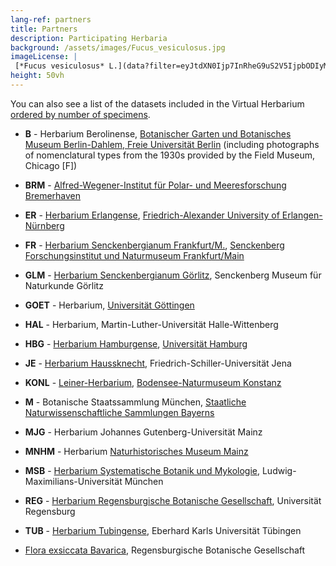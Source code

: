 ```yaml
---
lang-ref: partners
title: Partners
description: Participating Herbaria
background: /assets/images/Fucus_vesiculosus.jpg
imageLicense: |
 [*Fucus vesiculosus* L.](data?filter=eyJtdXN0Ijp7InRheG9uS2V5IjpbODIyMjU3NF19fQ); photo by [Thomas Dürbye](https://www.bgbm.org/en/staff/thomas-durbye) via [GBIF](https://www.gbif.org/occurrence/2960620323)
height: 50vh
---
```


You can also see a list of the datasets included in the Virtual Herbarium [ordered by number of specimens](data?view=dataset).


* **B** - Herbarium Berolinense, [Botanischer Garten und Botanisches Museum Berlin-Dahlem, Freie Universität Berlin](https://www.gbif.org/publisher/57254bd0-8256-11d8-b7ed-b8a03c50a862) (including photographs of nomenclatural types from the 1930s provided by the Field Museum, Chicago [F])

* **BRM** - [Alfred-Wegener-Institut für Polar- und Meeresforschung Bremerhaven](https://www.gbif.org/publisher/497688a0-59d6-11db-893e-b8a03c50a862)

* **ER** - [Herbarium Erlangense](https://www.gbif.org/dataset/ec81f6d4-e92f-480c-a73a-a4b71ba435cc), [Friedrich-Alexander University of Erlangen-Nürnberg](https://www.gbif.org/publisher/833f0d81-717d-4f11-95b0-0f738545adad)

* **FR** - [Herbarium Senckenbergianum Frankfurt/M.](https://www.gbif.org/dataset/966426ce-f762-11e1-a439-00145eb45e9a), [Senckenberg Forschungsinstitut und Naturmuseum Frankfurt/Main](https://www.gbif.org/publisher/c76cf030-2a95-11da-9cc1-b8a03c50a862)

* **GLM** - [Herbarium Senckenbergianum Görlitz](https://www.gbif.org/dataset/857cea12-f762-11e1-a439-00145eb45e9a), Senckenberg Museum für Naturkunde Görlitz

* **GOET** - Herbarium, [Universität Göttingen](https://www.gbif.org/publisher/59c81290-df0e-11d8-b22e-b8a03c50a862)

* **HAL** - Herbarium, Martin-Luther-Universität Halle-Wittenberg

* **HBG** - [Herbarium Hamburgense](https://www.gbif.org/dataset/85c667c8-f762-11e1-a439-00145eb45e9a), [Universität Hamburg](https://www.gbif.org/publisher/f739aef0-8a5b-11d9-bc8d-b8a03c50a862)

* **JE** - [Herbarium Haussknecht](https://www.gbif.org/dataset/ee0e7875-8fbc-4cd8-a6a8-65f4a871e2ea), Friedrich-Schiller-Universität Jena

* **KONL** - [Leiner-Herbarium](https://www.gbif.org/dataset/81332e30-f762-11e1-a439-00145eb45e9a), [Bodensee-Naturmuseum Konstanz](https://www.gbif.org/publisher/bfb257e0-b415-11da-967e-b8a03c50a862)

* **M** - Botanische Staatssammlung München, [Staatliche Naturwissenschaftliche Sammlungen Bayerns](https://www.gbif.org/publisher/0674aea0-a7e1-11d8-9534-b8a03c50a862)

* **MJG** - Herbarium Johannes Gutenberg-Universität Mainz

* **MNHM** - Herbarium [Naturhistorisches Museum Mainz](https://www.gbif.org/publisher/33aecde5-7e13-4272-9cb7-f4f3b0eb820c)

* **MSB** - [Herbarium Systematische Botanik und Mykologie](https://www.gbif.org/dataset/7b9c52da-f762-11e1-a439-00145eb45e9a), Ludwig-Maximilians-Universität München

* **REG** - [Herbarium Regensburgische Botanische Gesellschaft](https://www.gbif.org/dataset/02d03809-ca95-40a8-8767-3af423d1b5af), Universität Regensburg

* **TUB** - [Herbarium Tubingense](https://www.gbif.org/dataset/ab1de8e9-8a18-4ffe-b2c6-e13ffbec3e7e), Eberhard Karls Universität Tübingen

* [Flora exsiccata Bavarica](https://www.gbif.org/dataset/856f13d8-f762-11e1-a439-00145eb45e9a), Regensburgische Botanische Gesellschaft
